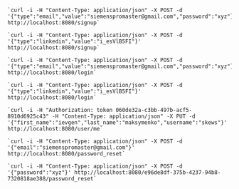     `curl -i -H "Content-Type: application/json" -X POST -d '{"type":"email","value":"siemenspromaster@gmail.com","password":"xyz"}' http://localhost:8080/signup`

    `curl -i -H "Content-Type: application/json" -X POST -d '{"type":"linkedin","value":"i_esVlB5FI"}' http://localhost:8080/signup`

    `curl -i -H "Content-Type: application/json" -X POST -d '{"type":"email","value":"siemenspromaster@gmail.com","password":"xyz"}' http://localhost:8080/login`

    `curl -i -H "Content-Type: application/json" -X POST -d '{"type":"linkedin","value":"i_esVlB5FI"}' http://localhost:8080/login`

    `curl -i -H "Authorization: token 060de32a-c3bb-497b-acf5-8910d6925c43" -H "Content-Type: application/json" -X PUT -d '{"first_name":"ievgen","last_name":"maksymenko","username":"skews"}' http://localhost:8080/user/me`

    `curl -i -H "Content-Type: application/json" -X POST -d '{"email":"siemenspromaster@gmail.com"}' http://localhost:8080/password_reset`

    `curl -i -H "Content-Type: application/json" -X POST -d '{"password":"xyz"}' http://localhost:8080/e96de8df-375b-4237-94b8-7320818ae388/password_reset`

